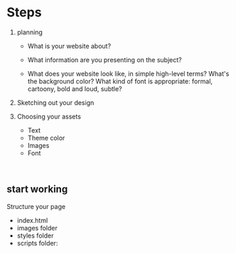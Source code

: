 # Steps

1. planning

   - What is your website about?

   - What information are you presenting on the subject?
   - What does your website look like, in simple high-level terms? What's the background color? What kind of font is appropriate: formal, cartoony, bold and loud, subtle?

2. Sketching out your design

3. Choosing your assets
   - Text
   - Theme color
   - Images
   - Font

&nbsp;

## start working

Structure your page

- index.html
- images folder
- styles folder
- scripts folder:
